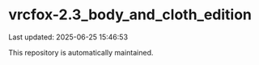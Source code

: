 # vrcfox-2.3_body_and_cloth_edition

Last updated: 2025-06-25 15:46:53

This repository is automatically maintained.
